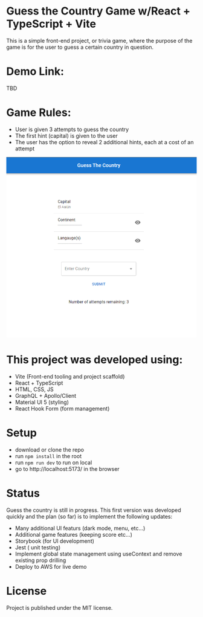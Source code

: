 # Guess the Country Game w/React + TypeScript + Vite

This is a simple front-end project, or trivia game, where the purpose of the game is for the user to guess a certain country in question.

# Demo Link:

TBD

# Game Rules:

- User is given 3 attempts to guess the country
- The first hint (capital) is given to the user
- The user has the option to reveal 2 additional hints, each at a cost of an attempt

![Alt text](UIPic.png)

# This project was developed using:

- Vite (Front-end tooling and project scaffold)
- React + TypeScript
- HTML, CSS, JS
- GraphQL + Apollo/Client
- Material UI 5 (styling)
- React Hook Form (form management)

# Setup

- download or clone the repo
- run `npm install` in the root
- run `npm run dev` to run on local
- go to http://localhost:5173/ in the browser

# Status

Guess the country is still in progress. This first version was developed quickly and the plan (so far) is to implement the following updates:

- Many additional UI featurs (dark mode, menu, etc...)
- Additional game features (keeping score etc...)
- Storybook (for UI development)
- Jest ( unit testing)
- Implement global state management using useContext and remove existing prop drilling
- Deploy to AWS for live demo

# License

Project is published under the MIT license.

